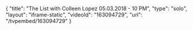 {
    "title": "The List with Colleen Lopez 05.03.2018 - 10 PM",
    "type": "solo",
    "layout": "iframe-static",
    "videoId": "163094729",
    "url": "\/tvpembed\/163094729"
}